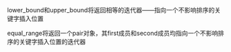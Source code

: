 lower_bound和upper_bound将返回相等的迭代器——指向一个不影响排序的关键字插入位置

equal_range将返回一个pair对象，其first成员和second成员均指向一个不影响排序的关键字插入位置的迭代器